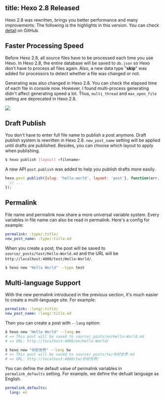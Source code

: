 title: Hexo 2.8 Released
---
Hexo 2.8 was rewritten, brings you better performance and many improvements. The following is the highlights in this version. You can check [detail](https://github.com/hexojs/hexo/releases/tag/2.8.0) on GitHub.

## Faster Processing Speed

Before Hexo 2.8, all source files have to be processed each time you use Hexo. In Hexo 2.8, the entire database will be saved to `db.json` so Hexo don't have to process all files again. Also, a new data type "**skip**" was added for processors to detect whether a file was changed or not.

Generating was also changed in Hexo 2.8. You can check the elapsed time of each file in console now. However, I found multi-process generating didn't affect generating speed a lot. Thus, `multi_thread` and `max_open_file` setting are deprecated in Hexo 2.8.

![](/news/2014/07/07/hexo-2-8-released/generate-console.png)

## Draft Publish

You don't have to enter full file name to publish a post anymore. Draft publish system is rewritten in Hexo 2.8. `new_post_name` setting will be applied until drafts are published. Besides, you can choose which layout to apply when publishing.

``` bash
$ hexo publish [layout] <filename>
```

A new API `post.publish` was added to help you publish drafts more easily.

``` js
hexo.post.publish({slug: 'hello-world', layout: 'post'}, function(err, target){
  // ...
});
```

## Permalink

File name and permalink now share a more universal variable system. Every variables in file name can also be read in permalink. Here's a config for example:

``` yaml
permalink: :type/:title/
new_post_name: :type/:title.md
```

When you create a post, the post will be saved to `source/_posts/test/Hello-World.md` and the URL will be `http://localhost:4000/test/Hello-World/`.

``` bash
$ hexo new "Hello World" --type test
```

## Multi-language Support

With the new permalink introduced in the previous section, it's much easier to create a multi-language site. For example:

``` yaml
permalink: :lang/:title/
new_post_name: :lang/:title.md
```

Then you can create a post with `--lang` option:

``` bash
$ hexo new "Hello World" --lang en
# => This post will be saved to source/_posts/en/Hello-World.md
# => URL: http://localhost:4000/en/Hello-World/

$ hexo new "你好世界" --lang tw
# => This post will be saved to source/_posts/tw/你好世界.md
# => URL: http://localhost:4000/tw/你好世界/
```

You can define the default value of permalink variables in `permalink_defaults` setting. For example, we define the defualt language as English.

``` yaml
permalink_defaults:
  lang: en
```
